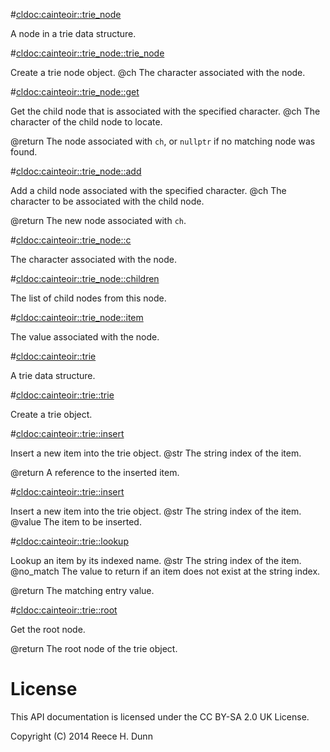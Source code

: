 #<cldoc:cainteoir::trie_node>

A node in a trie data structure.

#<cldoc:cainteoir::trie_node::trie_node>

Create a trie node object.
@ch The character associated with the node.

#<cldoc:cainteoir::trie_node::get>

Get the child node that is associated with the specified character.
@ch The character of the child node to locate.

@return The node associated with `ch`, or `nullptr` if no matching node was found.

#<cldoc:cainteoir::trie_node::add>

Add a child node associated with the specified character.
@ch The character to be associated with the child node.

@return The new node associated with `ch`.

#<cldoc:cainteoir::trie_node::c>

The character associated with the node.

#<cldoc:cainteoir::trie_node::children>

The list of child nodes from this node.

#<cldoc:cainteoir::trie_node::item>

The value associated with the node.

#<cldoc:cainteoir::trie>

A trie data structure.

#<cldoc:cainteoir::trie::trie>

Create a trie object.

#<cldoc:cainteoir::trie::insert>

Insert a new item into the trie object.
@str The string index of the item.

@return A reference to the inserted item.

#<cldoc:cainteoir::trie::insert>

Insert a new item into the trie object.
@str   The string index of the item.
@value The item to be inserted.

#<cldoc:cainteoir::trie::lookup>

Lookup an item by its indexed name.
@str      The string index of the item.
@no_match The value to return if an item does not exist at the string index.

@return The matching entry value.

#<cldoc:cainteoir::trie::root>

Get the root node.

@return The root node of the trie object.

# License

This API documentation is licensed under the CC BY-SA 2.0 UK License.

Copyright (C) 2014 Reece H. Dunn
